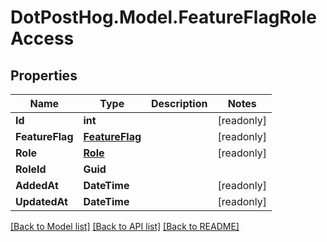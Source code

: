 # DotPostHog.Model.FeatureFlagRoleAccess

## Properties

Name | Type | Description | Notes
------------ | ------------- | ------------- | -------------
**Id** | **int** |  | [readonly] 
**FeatureFlag** | [**FeatureFlag**](FeatureFlag.md) |  | [readonly] 
**Role** | [**Role**](Role.md) |  | [readonly] 
**RoleId** | **Guid** |  | 
**AddedAt** | **DateTime** |  | [readonly] 
**UpdatedAt** | **DateTime** |  | [readonly] 

[[Back to Model list]](../README.md#documentation-for-models) [[Back to API list]](../README.md#documentation-for-api-endpoints) [[Back to README]](../README.md)

